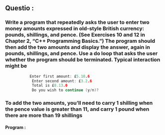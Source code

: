 ## Questio :

### Write a program that repeatedly asks the user to enter two money amounts expressed in old-style British currency: pounds, shillings, and pence. (See Exercises 10 and 12 in Chapter 2, “C++ Programming Basics.”) The program should then add the two amounts and display the answer, again in pounds, shillings, and pence. Use a do loop that asks the user whether the program should be terminated. Typical interaction might be 

```C++
           Enter first amount: £5.10.6 
            Enter second amount: £3.2.6 
            Total is £8.13.0 
            Do you wish to continue (y/n)?
```            
            
### To add the two amounts, you’ll need to carry 1 shilling when the pence value is greater than 11, and carry 1 pound when there are more than 19 shillings


#### Program :

```C++

```
